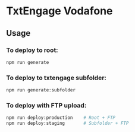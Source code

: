 # TxtEngage Vodafone

## Usage

### To deploy to root:
```bash
npm run generate
```

### To deploy to txtengage subfolder:
```bash
npm run generate:subfolder
```

### To deploy with FTP upload:
```bash
npm run deploy:production    # Root + FTP
npm run deploy:staging       # Subfolder + FTP
```